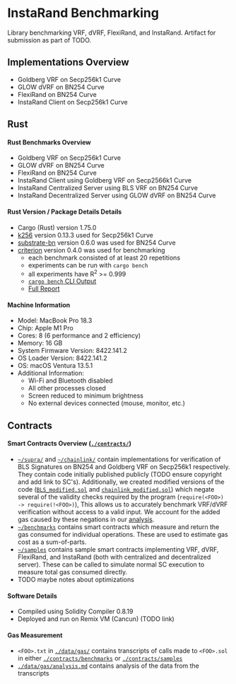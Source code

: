 # InstaRand Benchmarking
Library benchmarking VRF, dVRF, FlexiRand, and InstaRand.
Artifact for submission as part of TODO.
## Implementations Overview
- Goldberg VRF on Secp256k1 Curve
- GLOW dVRF on BN254 Curve
- FlexiRand on BN254 Curve
- InstaRand Client on Secp256k1 Curve
## Rust
#### Rust Benchmarks Overview
- Goldberg VRF on Secp256k1 Curve
- GLOW dVRF on BN254 Curve
- FlexiRand on BN254 Curve
- InstaRand Client using Goldberg VRF on Secp2566k1 Curve
- InstaRand Centralized Server using BLS VRF on BN254 Curve
- InstaRand Decentralized Server using GLOW dVRF on BN254 Curve
#### Rust Version / Package Details Details
- Cargo (Rust) version 1.75.0
- [k256](https://crates.io/crates/k256) version 0.13.3 used for Secp256k1 Curve
- [substrate-bn](https://crates.io/crates/substrate-bn) version 0.6.0 was used for BN254 Curve
- [criterion](https://crates.io/crates/criterion/0.5.1/dependencies) version 0.4.0 was used for benchmarking
  - each benchmark consisted of at least 20 repetitions
  - experiments can be run with `cargo bench`
  - all experiments have R<sup>2</sup> >= 0.999
  - [`cargo bench` CLI Output](./data/rust/cli_benchmark_output.pdf)
  - [Full Report](./data/rust/report.zip)
#### Machine Information
- Model: MacBook Pro 18.3
- Chip: Apple M1 Pro
- Cores: 8 (6 performance and 2 efficiency)
- Memory: 16 GB
- System Firmware Version: 8422.141.2
- OS Loader Version: 8422.141.2
- OS: macOS Ventura 13.5.1
- Additional Information:
  - Wi-Fi and Bluetooth disabled
  - All other processes closed
  - Screen reduced to minimum brightness
  - No external devices connected (mouse, monitor, etc.)
## Contracts
#### Smart Contracts Overview ([`./contracts/`](./contracts/))
- [`~/supra/`](./contracts/supra/) and [`~/chainlink/`](./contracts/chainlink/) contain implementations for verification of BLS Signatures on BN254 and Goldberg VRF on Secp256k1 respectively.
They contain code initially published publicly (TODO ensure copyright and add link to SC's).
Additionally, we created modified versions of the code ([`BLS_modified.sol`](./contracts/supra/BLS_modified.sol) and [`chainlink_modified.sol`](./contracts/chainlink/chainlink_modified.sol)) which negate several of the validity checks required by the program (`require(<FOO>) -> require(!<FOO>)`),
This allows us to accurately benchmark VRF/dVRF verification without access to a valid input.
We account for the added gas caused by these negations in our [analysis](./data/gas/analysis.md).
- [`~/benchmarks`](./contracts/benchmarks/) contains smart contracts which measure and return the gas consumed for individual operations.
These are used to estimate gas cost as a sum-of-parts.
- [`~/samples`](./contracts/samples/) contains sample smart contracts implementing VRF, dVRF, FlexiRand, and InstaRand (both with centralized and decentralized server).
These can be called to simulate normal SC execution to measure total gas consumed directly.
- TODO maybe notes about optimizations
#### Software Details
- Compiled using Solidity Compiler 0.8.19
- Deployed and run on Remix VM (Cancun) (TODO link)
#### Gas Measurement
- `<FOO>.txt` in [`./data/gas/`](./data/gas/) contains transcripts of calls made to `<FOO>.sol` in either [`./contracts/benchmarks`](./contracts/benchmarks/) or [`./contracts/samples`](./contracts/samples/)
- [`./data/gas/analysis.md`](./data/gas/analysis.md) contains analysis of the data from the transcripts